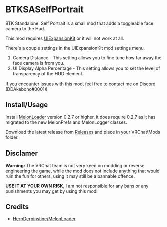 # BTKSASelfPortrait
BTK Standalone: Self Portrait is a small mod that adds a toggleable face camera to the Hud.

This mod requires [UIExpansionKit](https://github.com/knah/VRCMods) or it will not work at all.

There's a couple settings in the UIExpansionKit mod settings menu.

1. Camera Distance - This setting allows you to fine tune how far away the face camera is from you.
2. UI Display Alpha Percentage - This setting allows you to set the level of transparency of the HUD element.

If you encounter issues with this mod, feel free to contact me on Discord (DDAkebono#0001)!

## Install/Usage
Install [MelonLoader](https://github.com/HerpDerpinstine/MelonLoader) version 0.2.7 or higher, it does require 0.2.7 as it has migrated to the new MelonPrefs and MelonLogger classes.

Download the latest release from [Releases](https://github.com/ddakebono/BTKSASelfPortrait/releases) and place in your VRChat\Mods folder.

## Disclamer
**Warning:** The VRChat team is not very keen on modding or reverse engineering the game, while the mod does not include anything that would ruin the fun for others, using it may still be a bannable offence.

**USE IT AT YOUR OWN RISK**, I am not responsible for any bans or any punishments you may get by using this mod!

## Credits
* [HerpDerpinstine/MelonLoader](https://github.com/HerpDerpinstine/MelonLoader)
